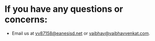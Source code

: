 # If you have any questions or concerns:

* Email us at <vv87158@eanesisd.net> or <vaibhav@vaibhavvenkat.com>.
